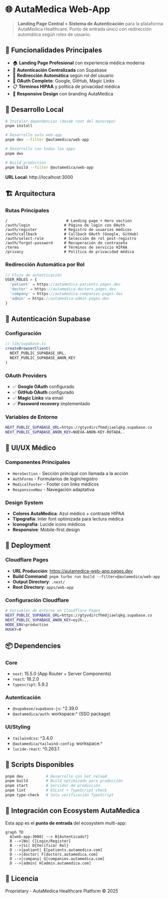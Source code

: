 # 🌐 AutaMedica Web-App

> **Landing Page Central + Sistema de Autenticación** para la plataforma AutaMedica Healthcare.
> Punto de entrada único con redirección automática según roles de usuario.

## 🎯 **Funcionalidades Principales**

- 🏠 **Landing Page Profesional** con experiencia médica moderna
- 🔐 **Autenticación Centralizada** con Supabase
- 🔄 **Redirección Automática** según rol del usuario
- 📱 **OAuth Completo**: Google, GitHub, Magic Links
- 📋 **Términos HIPAA** y política de privacidad médica
- 🎨 **Responsive Design** con branding AutaMedica

## 🚀 **Desarrollo Local**

```bash
# Instalar dependencias (desde root del monorepo)
pnpm install

# Desarrollo solo web-app
pnpm dev --filter @autamedica/web-app

# Desarrollo con todas las apps
pnpm dev

# Build production
pnpm build --filter @autamedica/web-app
```

**URL Local**: http://localhost:3000

## 🏗️ **Arquitectura**

### **Rutas Principales**
```
/                          # Landing page + Hero section
/auth/login               # Página de login con OAuth
/auth/register            # Registro de usuarios médicos
/auth/callback            # Callback OAuth (Google, GitHub)
/auth/select-role         # Selección de rol post-registro
/auth/forgot-password     # Recuperación de contraseña
/terms                    # Términos de servicio HIPAA
/privacy                  # Política de privacidad médica
```

### **Redirección Automática por Rol**
```typescript
// Flujo de autenticación
USER_ROLES = {
  'patient' → https://autamedica-patients.pages.dev
  'doctor' → https://autamedica-doctors.pages.dev
  'company' → https://autamedica-companies.pages.dev
  'admin' → https://autamedica-admin.pages.dev
}
```

## 🔐 **Autenticación Supabase**

### **Configuración**
```typescript
// lib/supabase.ts
createBrowserClient(
  NEXT_PUBLIC_SUPABASE_URL,
  NEXT_PUBLIC_SUPABASE_ANON_KEY
)
```

### **OAuth Providers**
- ✅ **Google OAuth** configurado
- ✅ **GitHub OAuth** configurado
- ✅ **Magic Links** via email
- ✅ **Password recovery** implementado

### **Variables de Entorno**
```bash
NEXT_PUBLIC_SUPABASE_URL=https://gtyvdircfhmdjiaelqkg.supabase.co
NEXT_PUBLIC_SUPABASE_ANON_KEY=NUEVA-ANON-KEY-ROTADA..
```

## 🎨 **UI/UX Médico**

### **Componentes Principales**
- `HeroSection` - Sección principal con llamada a la acción
- `AuthForms` - Formularios de login/registro
- `MedicalFooter` - Footer con links médicos
- `ResponsiveNav` - Navegación adaptativa

### **Design System**
- **Colores AutaMedica**: Azul médico + contraste HIPAA
- **Tipografía**: Inter font optimizada para lectura médica
- **Iconografía**: Lucide icons médicos
- **Responsive**: Mobile-first design

## 🚀 **Deployment**

### **Cloudflare Pages**
- **URL Producción**: https://autamedica-web-app.pages.dev
- **Build Command**: `pnpm turbo run build --filter=@autamedica/web-app`
- **Output Directory**: `.next/`
- **Root Directory**: `apps/web-app`

### **Configuración Cloudflare**
```bash
# Variables de entorno en Cloudflare Pages
NEXT_PUBLIC_SUPABASE_URL=https://gtyvdircfhmdjiaelqkg.supabase.co
NEXT_PUBLIC_SUPABASE_ANON_KEY=eyJh...
NODE_ENV=production
HUSKY=0
```

## 📦 **Dependencies**

### **Core**
- `next`: 15.5.0 (App Router + Server Components)
- `react`: 18.2.0
- `typescript`: 5.9.2

### **Autenticación**
- `@supabase/supabase-js`: ^2.39.0
- `@autamedica/auth`: workspace:^ (SSO package)

### **UI/Styling**
- `tailwindcss`: ^3.4.0
- `@autamedica/tailwind-config`: workspace:^
- `lucide-react`: ^0.263.1

## 🔧 **Scripts Disponibles**

```bash
pnpm dev          # Desarrollo con hot reload
pnpm build        # Build optimizado para producción
pnpm start        # Servidor de producción
pnpm lint         # ESLint + TypeScript check
pnpm type-check   # Solo verificación TypeScript
```

## 🏥 **Integración con Ecosystem AutaMedica**

Esta app es el **punto de entrada** del ecosystem multi-app:

```mermaid
graph TD
  A[web-app:3000] --> B{Autenticado?}
  B -->|No| C[Login/Register]
  B -->|Sí| D{Verificar Rol}
  D -->|patient| E[patients.autamedica.com]
  D -->|doctor| F[doctors.autamedica.com]
  D -->|company| G[companies.autamedica.com]
  D -->|admin| H[admin.autamedica.com]
```

## 📄 **Licencia**

Proprietary - AutaMedica Healthcare Platform © 2025
